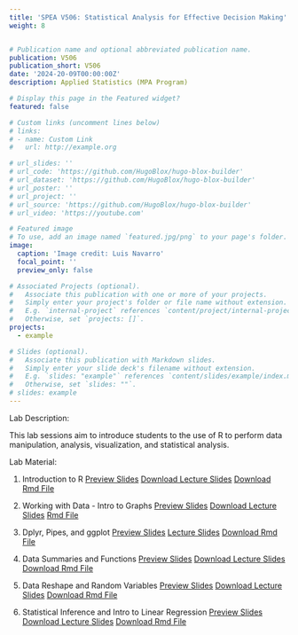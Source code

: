 ```yaml
---
title: 'SPEA V506: Statistical Analysis for Effective Decision Making'
weight: 8


# Publication name and optional abbreviated publication name.
publication: V506
publication_short: V506
date: '2024-20-09T00:00:00Z'
description: Applied Statistics (MPA Program)

# Display this page in the Featured widget?
featured: false

# Custom links (uncomment lines below)
# links:
# - name: Custom Link
#   url: http://example.org

# url_slides: ''
# url_code: 'https://github.com/HugoBlox/hugo-blox-builder'
# url_dataset: 'https://github.com/HugoBlox/hugo-blox-builder'
# url_poster: ''
# url_project: ''
# url_source: 'https://github.com/HugoBlox/hugo-blox-builder'
# url_video: 'https://youtube.com'

# Featured image
# To use, add an image named `featured.jpg/png` to your page's folder.
image:
  caption: 'Image credit: Luis Navarro'
  focal_point: ''
  preview_only: false

# Associated Projects (optional).
#   Associate this publication with one or more of your projects.
#   Simply enter your project's folder or file name without extension.
#   E.g. `internal-project` references `content/project/internal-project/index.md`.
#   Otherwise, set `projects: []`.
projects:
  - example

# Slides (optional).
#   Associate this publication with Markdown slides.
#   Simply enter your slide deck's filename without extension.
#   E.g. `slides: "example"` references `content/slides/example/index.md`.
#   Otherwise, set `slides: ""`.
# slides: example
---
```


Lab Description: 

This lab sessions aim to introduce students to the use of R to perform data manipulation, analysis, visualization, and statistical analysis. 

Lab Material: 

1. Introduction to R 
<a href="V506_Spring24_Lab1.html" target="_blank" class="btn btn-primary">Preview Slides</a>
<a href="V506_Spring24_Lab1.html" download class="btn btn-secondary">Download Lecture Slides</a>
<a href="V506_Spring24_Lab1.Rmd" download class="btn btn-secondary">Download Rmd File</a>

2. Working with Data - Intro to Graphs
<a href="V506_Spring24_Lab2.html" target="_blank" class="btn btn-primary">Preview Slides</a>
<a href="V506_Spring24_Lab2.html" download class="btn btn-secondary">Download Lecture Slides</a>
<a href="V506_Spring24_Lab2.Rmd" download class="btn btn-secondary">Rmd File</a>

3. Dplyr, Pipes, and ggplot
<a href="V506_Spring24_Lab3.html" target="_blank" class="btn btn-primary">Preview Slides</a>
<a href="V506_Spring24_Lab3.html" download class="btn btn-secondary">Lecture Slides</a>
<a href="V506_Spring24_Lab3.Rmd" download class="btn btn-secondary">Download Rmd File</a>

4. Data Summaries and Functions
<a href="V506_Spring24_Lab4.html" target="_blank" class="btn btn-primary">Preview Slides</a>
<a href="V506_Spring24_Lab4.html" download class="btn btn-secondary">Download Lecture Slides</a>
<a href="V506_Spring24_Lab4.Rmd" download class="btn btn-secondary">Download Rmd File</a>

5. Data Reshape and Random Variables
<a href="V506_Spring24_Lab5.html" target="_blank" class="btn btn-primary">Preview Slides</a>
<a href="V506_Spring24_Lab5.html" download class="btn btn-secondary">Download Lecture Slides</a>
<a href="V506_Spring24_Lab5.Rmd" download class="btn btn-secondary">Download Rmd File</a>

6. Statistical Inference and Intro to Linear Regression
<a href="V506_Spring24_Lab6.html" target="_blank" class="btn btn-primary">Preview Slides</a>
<a href="V506_Spring24_Lab6.html" download class="btn btn-secondary">Download Lecture Slides</a>
<a href="V506_Spring24_Lab6.Rmd" download class="btn btn-secondary">Download Rmd File</a>